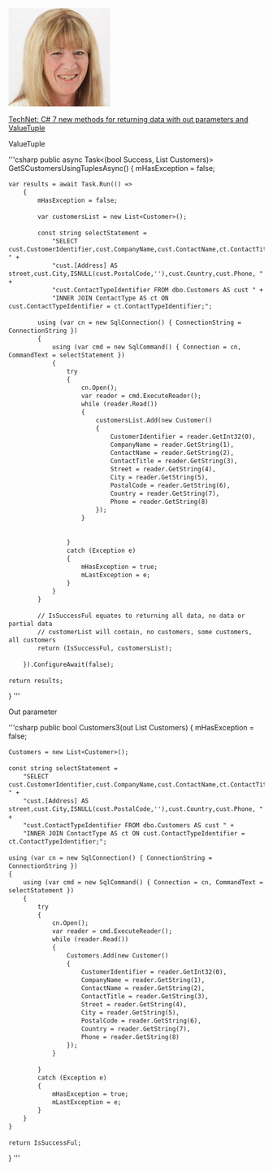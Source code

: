 <p align="left">
    <a href="https://social.technet.microsoft.com/profile/kareninstructor/">
    <img alt="logo" src="Assets/Karen.png">
    </a>
</p>

<p><a href="https://social.technet.microsoft.com/profile/kareninstructor/">TechNet: C# 7 new methods for returning data with out parameters and ValueTuple</a></p>

<p>ValueTuple</p>
'''csharp
public async Task<(bool Success, List<Customer> Customers)> GetSCustomersUsingTuplesAsync()
{
    mHasException = false;

    var results = await Task.Run(() =>
        {
            mHasException = false;

            var customersList = new List<Customer>();

            const string selectStatement =
                "SELECT cust.CustomerIdentifier,cust.CompanyName,cust.ContactName,ct.ContactTitle, " +
                "cust.[Address] AS street,cust.City,ISNULL(cust.PostalCode,''),cust.Country,cust.Phone, " +
                "cust.ContactTypeIdentifier FROM dbo.Customers AS cust " +
                "INNER JOIN ContactType AS ct ON cust.ContactTypeIdentifier = ct.ContactTypeIdentifier;";

            using (var cn = new SqlConnection() { ConnectionString = ConnectionString })
            {
                using (var cmd = new SqlCommand() { Connection = cn, CommandText = selectStatement })
                {
                    try
                    {
                        cn.Open();
                        var reader = cmd.ExecuteReader();
                        while (reader.Read())
                        {
                            customersList.Add(new Customer()
                            {
                                CustomerIdentifier = reader.GetInt32(0),
                                CompanyName = reader.GetString(1),
                                ContactName = reader.GetString(2),
                                ContactTitle = reader.GetString(3),
                                Street = reader.GetString(4),
                                City = reader.GetString(5),
                                PostalCode = reader.GetString(6),
                                Country = reader.GetString(7),
                                Phone = reader.GetString(8)
                            });
                        }

                            
                    }
                    catch (Exception e)
                    {
                        mHasException = true;
                        mLastException = e;
                    }
                }
            }

            // IsSuccessFul equates to returning all data, no data or partial data
            // customerList will contain, no customers, some customers, all customers
            return (IsSuccessFul, customersList);

        }).ConfigureAwait(false);

    return results;
}
'''
<p>Out parameter</p>
'''csharp
public bool Customers3(out List<Customer> Customers)
{
    mHasException = false;

    Customers = new List<Customer>();

    const string selectStatement = 
        "SELECT cust.CustomerIdentifier,cust.CompanyName,cust.ContactName,ct.ContactTitle, " +
        "cust.[Address] AS street,cust.City,ISNULL(cust.PostalCode,''),cust.Country,cust.Phone, " +
        "cust.ContactTypeIdentifier FROM dbo.Customers AS cust " +
        "INNER JOIN ContactType AS ct ON cust.ContactTypeIdentifier = ct.ContactTypeIdentifier;";

    using (var cn = new SqlConnection() { ConnectionString = ConnectionString })
    {
        using (var cmd = new SqlCommand() { Connection = cn, CommandText = selectStatement })
        {
            try
            {
                cn.Open();
                var reader = cmd.ExecuteReader();
                while (reader.Read())
                {
                    Customers.Add(new Customer()
                    {
                        CustomerIdentifier = reader.GetInt32(0),
                        CompanyName = reader.GetString(1),
                        ContactName = reader.GetString(2),
                        ContactTitle = reader.GetString(3),
                        Street = reader.GetString(4),
                        City = reader.GetString(5),
                        PostalCode = reader.GetString(6),
                        Country = reader.GetString(7),
                        Phone = reader.GetString(8)
                    });
                }

            }
            catch (Exception e)
            {
                mHasException = true;
                mLastException = e;
            }
        }
    }

    return IsSuccessFul;
}
'''